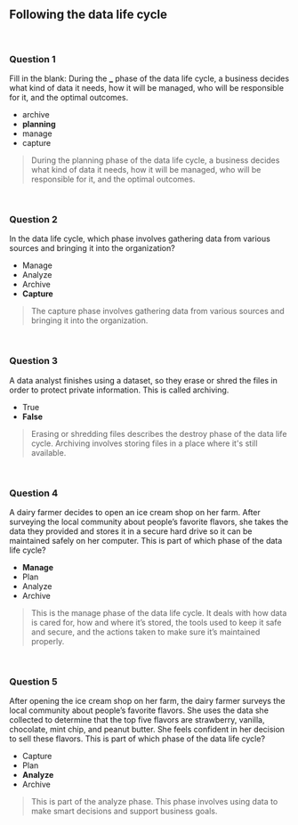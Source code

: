 ## Following the data life cycle

&nbsp;

### Question 1

Fill in the blank: During the **\_** phase of the data life cycle, a business decides what kind of data it needs, how it will be managed, who will be responsible for it, and the optimal outcomes.

- archive
- **planning**
- manage
- capture

> During the planning phase of the data life cycle, a business decides what kind of data it needs, how it will be managed, who will be responsible for it, and the optimal outcomes.

&nbsp;

### Question 2

In the data life cycle, which phase involves gathering data from various sources and bringing it into the organization?

- Manage
- Analyze
- Archive
- **Capture**

> The capture phase involves gathering data from various sources and bringing it into the organization.

&nbsp;

### Question 3

A data analyst finishes using a dataset, so they erase or shred the files in order to protect private information. This is called archiving.

- True
- **False**

> Erasing or shredding files describes the destroy phase of the data life cycle. Archiving involves storing files in a place where it's still available.

&nbsp;

### Question 4

A dairy farmer decides to open an ice cream shop on her farm. After surveying the local community about people’s favorite flavors, she takes the data they provided and stores it in a secure hard drive so it can be maintained safely on her computer. This is part of which phase of the data life cycle?

- **Manage**
- Plan
- Analyze
- Archive

> This is the manage phase of the data life cycle. It deals with how data is cared for, how and where it’s stored, the tools used to keep it safe and secure, and the actions taken to make sure it’s maintained properly.

&nbsp;

### Question 5

After opening the ice cream shop on her farm, the dairy farmer surveys the local community about people’s favorite flavors. She uses the data she collected to determine that the top five flavors are strawberry, vanilla, chocolate, mint chip, and peanut butter. She feels confident in her decision to sell these flavors. This is part of which phase of the data life cycle?

- Capture
- Plan
- **Analyze**
- Archive

> This is part of the analyze phase. This phase involves using data to make smart decisions and support business goals.
